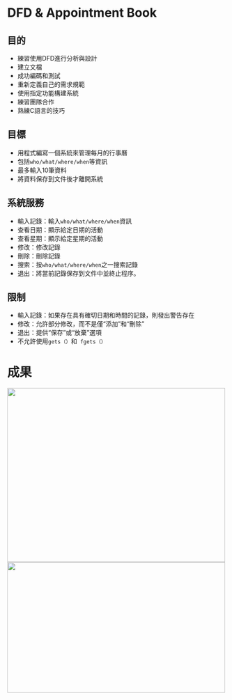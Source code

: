 # DFD & Appointment Book
## 目的
+ 練習使用DFD進行分析與設計
+ 建立文檔
+ 成功編碼和測試
+ 重新定義自己的需求規範
+ 使用指定功能構建系統
+ 練習團隊合作
+ 熟練C語言的技巧

## 目標
+ 用程式編寫一個系統來管理每月的行事曆
+ 包括`who/what/where/when`等資訊
+ 最多輸入10筆資料
+ 將資料保存到文件後才離開系統

## 系統服務
+ 輸入記錄：輸入`who/what/where/when`資訊
+ 查看日期：顯示給定日期的活動
+ 查看星期：顯示給定星期的活動
+ 修改：修改記錄
+ 刪除：刪除記錄
+ 搜索：按`who/what/where/when`之一搜索記錄
+ 退出：將當前記錄保存到文件中並終止程序。

## 限制
+ 輸入記錄：如果存在具有確切日期和時間的記錄，則發出警告存在
+ 修改：允許部分修改，而不是僅“添加”和“刪除”
+ 退出：提供“保存”或“放棄”選項
+ 不允許使用`gets（）`和` fgets（）`

# 成果
<img src="https://github.com/gigilin7/DFD/blob/master/picture/DFD.png" height=400 width=500>

<img src="https://github.com/gigilin7/DFD/blob/master/picture/appointment-book.png"  height=300 width=500>

